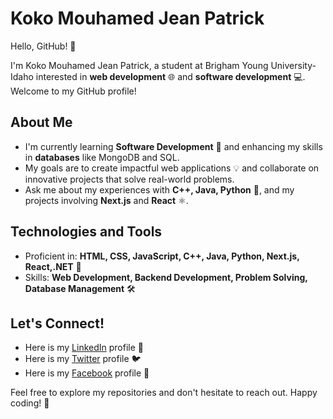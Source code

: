 # Koko Mouhamed Jean Patrick

Hello, GitHub! 👋

I'm Koko Mouhamed Jean Patrick, a student at Brigham Young University-Idaho interested in **web development** 🌐 and **software development** 💻. Welcome to my GitHub profile!

## About Me

- I'm currently learning **Software Development** 🚀 and enhancing my skills in **databases** like MongoDB and SQL.
- My goals are to create impactful web applications 💡 and collaborate on innovative projects that solve real-world problems.
- Ask me about my experiences with **C++, Java, Python** 🐍, and my projects involving **Next.js** and **React** ⚛️.

## Technologies and Tools

- Proficient in: **HTML, CSS, JavaScript, C++, Java, Python, Next.js, React,.NET** 🔧
- Skills: **Web Development, Backend Development, Problem Solving, Database Management** 🛠️

## Let's Connect!

- Here is my [LinkedIn](http://www.linkedin.com/in/mouhamedkoko996) profile 🌟
- Here is my [Twitter](https://x.com/KokoMouham61731) profile 🐦
- Here is my [Facebook](https://www.facebook.com/mouhamedjeanpatrick.koko) profile 🌟

Feel free to explore my repositories and don't hesitate to reach out. Happy coding! 🚀

